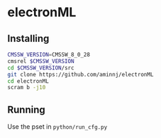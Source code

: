 # electronML

## Installing
```bash
CMSSW_VERSION=CMSSW_8_0_28
cmsrel $CMSSW_VERSION
cd $CMSSW_VERSION/src
git clone https://github.com/aminnj/electronML
cd electronML
scram b -j10
```

## Running
Use the pset in `python/run_cfg.py`
